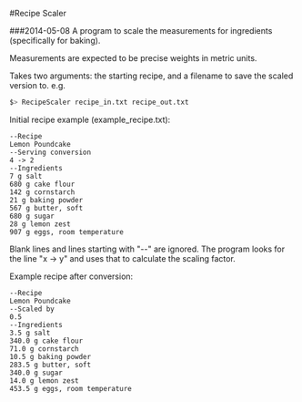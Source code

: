 #Recipe Scaler

###2014-05-08
A program to scale the measurements for ingredients (specifically for baking).

Measurements are expected to be precise weights in metric units.

Takes two arguments: the starting recipe, and a filename to save the scaled version to.
e.g. 

```Bash
$> RecipeScaler recipe_in.txt recipe_out.txt
```

Initial recipe example (example_recipe.txt):

```
--Recipe
Lemon Poundcake
--Serving conversion
4 -> 2
--Ingredients
7 g salt
680 g cake flour
142 g cornstarch
21 g baking powder
567 g butter, soft
680 g sugar
28 g lemon zest
907 g eggs, room temperature
```

Blank lines and lines starting with "--" are ignored.
The program looks for the line "x -> y" and uses that to calculate the scaling factor.

Example recipe after conversion:

```
--Recipe
Lemon Poundcake
--Scaled by
0.5
--Ingredients
3.5 g salt
340.0 g cake flour
71.0 g cornstarch
10.5 g baking powder
283.5 g butter, soft
340.0 g sugar
14.0 g lemon zest
453.5 g eggs, room temperature
```